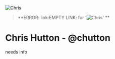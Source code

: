 ![Chris]()
> **ERROR: link:EMPTY LINK: for '![Chris]()' **<BR>



# Chris Hutton - @chutton
needs info